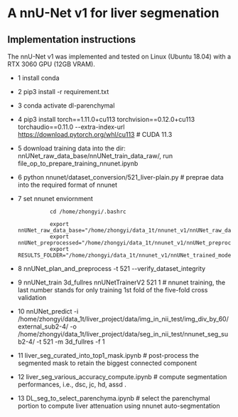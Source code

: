 # A nnU-Net v1 for liver segmenation

## Implementation instructions
The nnU-Net v1 was implemented and tested on Linux (Ubuntu 18.04) with a RTX 3060 GPU (12GB VRAM).

- 1 install conda
- 2 pip3 install -r requirement.txt
- 3 conda activate dl-parenchymal
- 4 pip3 install torch==1.11.0+cu113 torchvision==0.12.0+cu113 torchaudio==0.11.0 --extra-index-url https://download.pytorch.org/whl/cu113 # CUDA 11.3
- 5 download training data into the dir: nnUNet_raw_data_base/nnUNet_train_data_raw/, run file_op_to_prepare_training_nnunet.ipynb 
- 6 python nnunet/dataset_conversion/521_liver-plain.py  #  preprae data into the required format of nnunet
- 7 set nnunet enviornment 

                cd /home/zhongyi/.bashrc
                
                export nnUNet_raw_data_base="/home/zhongyi/data_1t/nnunet_v1/nnUNet_raw_data_base"
                export nnUNet_preprocessed="/home/zhongyi/data_1t/nnunet_v1/nnUNet_preprocessed"
                export RESULTS_FOLDER="/home/zhongyi/data_1t/nnunet_v1/nnUNet_trained_models"
                
- 8 nnUNet_plan_and_preprocess  -t 521 --verify_dataset_integrity
- 9 nnUNet_train 3d_fullres nnUNetTrainerV2 521 1  # nnunet training, the last number stands for only training 1st fold of the five-fold cross validation
- 10 nnUNet_predict -i /home/zhongyi/data_1t/liver_project/data/img_in_nii_test/img_div_by_60/external_sub2-4/ -o /home/zhongyi/data_1t/liver_project/data/seg_in_nii_test/nnunet_seg_sub2-4/ -t 521 -m 3d_fullres -f 1
- 11 liver_seg_curated_into_top1_mask.ipynb #  post-process the segmented mask to retain the biggest connected component
- 12 liver_seg_various_accuracy_compute.ipynb # compute segmentation performances, i.e., dsc, jc, hd, assd .
- 13 DL_seg_to_select_parenchyma.ipynb # select the parenchymal portion to compute liver attenuation using nnunet auto-segmentation









